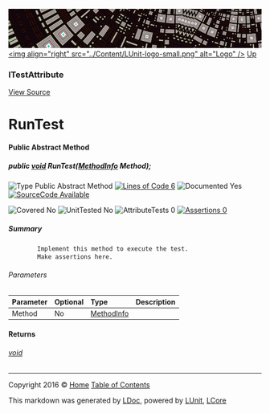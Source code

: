 ![](../Content/LUnit-banner-small.png "")
[&lt;img align=&quot;right&quot; src=&quot;../Content/LUnit-logo-small.png&quot; alt=&quot;Logo&quot; /&gt;](../../README.md)
[Up](ITestAttribute.md)

### ITestAttribute
[View Source](../Attributes/ITestAttribute.cs)

# RunTest

#### Public Abstract Method

##### public <a href="https://msdn.microsoft.com/en-us/library/system.void.aspx" alt="">void</a> RunTest(<a href="https://msdn.microsoft.com/en-us/library/system.reflection.methodinfo.aspx" alt="">MethodInfo</a> Method);

![Type Public Abstract Method](http://b.repl.ca/v1/Type-Public%20Abstract%20Method-blue.png "") [![Lines of Code 6](http://b.repl.ca/v1/Lines%20of%20Code-6-blue.png "")](../Attributes/ITestAttribute.cs#L18)    ![Documented Yes](http://b.repl.ca/v1/Documented-Yes-brightgreen.png "") [![SourceCode Available](http://b.repl.ca/v1/SourceCode-Available-brightgreen.png "")](../Attributes/ITestAttribute.cs#L18)

![Covered No](http://b.repl.ca/v1/Covered-No-red.png "") ![UnitTested No](http://b.repl.ca/v1/UnitTested-No-lightgrey.png "") ![AttributeTests 0](http://b.repl.ca/v1/AttributeTests-0-lightgrey.png "") [![Assertions 0](http://b.repl.ca/v1/Assertions-0-lightgrey.png "")](../Attributes/ITestAttribute.cs)

##### Summary

            Implement this method to execute the test.
            Make assertions here.
            

###### Parameters

Parameter | Optional | Type | Description
:---  | :---  | :---  | :--- 
Method | No | [MethodInfo](https://msdn.microsoft.com/en-us/library/system.reflection.methodinfo.aspx) | 


#### Returns

###### [void](https://msdn.microsoft.com/en-us/library/system.void.aspx)



---

Copyright 2016 &copy; [Home](../../README.md) [Table of Contents](../../TableOfContents.md)

This markdown was generated by [LDoc](https://github.com/CodeSingularity/LDoc), powered by [LUnit](https://github.com/CodeSingularity/LUnit), [LCore](https://github.com/CodeSingularity/LCore)
